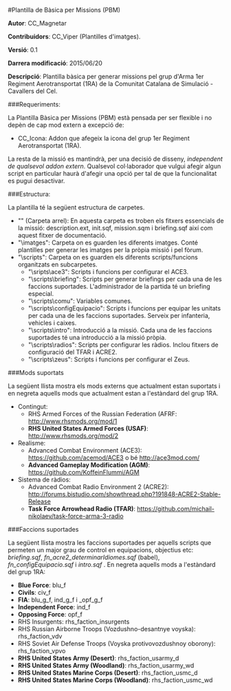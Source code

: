 #Plantilla de Bàsica per Missions (PBM)
 
**Autor**: CC_Magnetar

**Contribuidors**: CC_Viper (Plantilles d'imatges).

**Versió**: 0.1

**Darrera modificació**: 2015/06/20

**Descripció**: Plantilla bàsica per generar missions pel grup d'Arma 1er Regiment Aerotransportat (1RA) de la Comunitat Catalana de Simulació - Cavallers del Cel.

###Requeriments:

La Plantilla Bàsica per Missions (PBM) està pensada per ser flexible i no depèn de cap mod extern a excepció de:

* CC_Icona: Addon que afegeix la icona del grup 1er Regiment Aerotransportat (1RA).

La resta de la missió es mantindrà, per una decisió de disseny, *independent de qualsevol addon extern*. Qualsevol col·laborador que vulgui afegir algun script en particular
haurà d'afegir una opció per tal de que la funcionalitat es pugui desactivar.

###Estructura:

La plantilla té la següent estructura de carpetes.

* "\" (Carpeta arrel): En aquesta carpeta es troben els fitxers essencials de la missió: description.ext, init.sqf, mission.sqm i briefing.sqf així com aquest fitxer de documentació.
* "\imatges": Carpeta on es guarden les diferents imatges. Conté plantilles per generar les imatges per la pròpia missió i pel fòrum.
* "\scripts": Carpeta on es guarden els diferents scripts/funcions organitzats en subcarpetes.
  * "\sripts\ace3": Scripts i funcions per configurar el ACE3.
  * "\scripts\briefing": Scripts per generar briefings per cada una de les faccions suportades. L'administrador de la partida té un briefing especial.
  * "\scripts\comu": Variables comunes.
  * "\scripts\configEquipacio": Scripts i funcions per equipar les unitats per cada una de les faccions suportades. Serveix per infanteria, vehicles i caixes.
  * "\scripts\intro": Introducció a la missió. Cada una de les faccions suportades té una introducció a la missió pròpia.
  * "\scripts\radios": Scripts per configurar les ràdios. Inclou fitxers de configuració del TFAR i ACRE2.
  * "\scripts\zeus": Scripts i funcions per configurar el Zeus.
  
###Mods suportats

La següent llista mostra els mods externs que actualment estan suportats i en negreta aquells mods que actualment estan a l'estàndard del grup 1RA.

* Contingut:
  * RHS Armed Forces of the Russian Federation (AFRF: http://www.rhsmods.org/mod/1
  * **RHS United States Armed Forces (USAF)**: http://www.rhsmods.org/mod/2
* Realisme:
  * Advanced Combat Environment (ACE3): https://github.com/acemod/ACE3 o bé http://ace3mod.com/
  * **Advanced Gameplay Modification (AGM)**: https://github.com/KoffeinFlummi/AGM
* Sistema de ràdios:
  * Advanced Combat Radio Environment 2 (ACRE2): http://forums.bistudio.com/showthread.php?191848-ACRE2-Stable-Release
  * **Task Force Arrowhead Radio (TFAR)**: https://github.com/michail-nikolaev/task-force-arma-3-radio

###Faccions suportades

La següent llista mostra les faccions suportades per aquells scripts que permeten un major grau de control en equipacions, objectius etc: *briefing.sqf*,
*fn_acre2_determinarIdiomes.sqf* (babel), *fn_configEquipacio.sqf* i *intro.sqf* . En negreta aquells mods a l'estàndard del grup 1RA:

* **Blue Force**: blu_f
* **Civils**: civ_f
* **FIA**: blu_g_f, ind_g_f i _opf_g_f
* **Independent Force**:  ind_f
* **Opposing Force**: opf_f
* RHS Insurgents: rhs_faction_insurgents
* RHS Russian Airborne Troops (Vozdushno-desantnye voyska): rhs_faction_vdv
* RHS Soviet Air Defense Troops (Voyska protivovozdushnoy oborony): rhs_faction_vpvo
* **RHS United States Army (Desert)**: rhs_faction_usarmy_d
* **RHS United States Army (Woodland)**: rhs_faction_usarmy_wd
* **RHS United States Marine Corps (Desert)**: rhs_faction_usmc_d
* **RHS United States Marine Corps  (Woodland)**: rhs_faction_usmc_wd